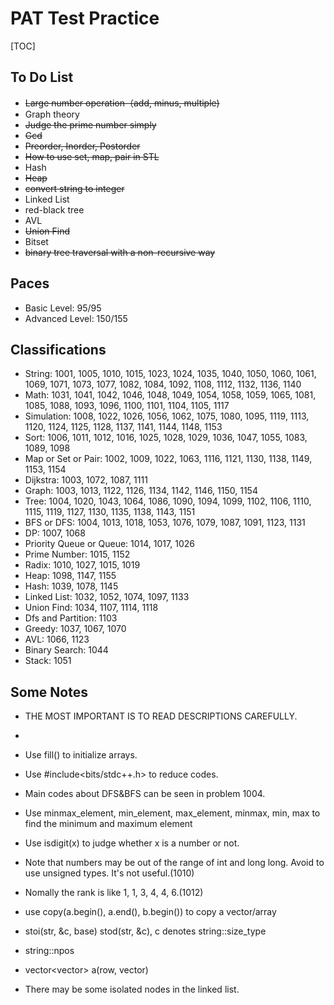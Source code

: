 # PAT Test Practice
[TOC]

## To Do List
* ~~Large number operation（add, minus, multiple)~~
* Graph theory
* ~~Judge the prime number simply~~
* ~~Gcd~~
* ~~Preorder, Inorder, Postorder~~
* ~~How to use set, map, pair in STL~~
* Hash
* ~~Heap~~
* ~~convert string to integer~~
* Linked List
* red-black tree
* AVL
* ~~Union Find~~
* Bitset
* ~~binary tree traversal with a non-recursive way~~

## Paces
* Basic Level: 95/95
* Advanced Level: 150/155

## Classifications
* String: 1001, 1005, 1010, 1015, 1023, 1024, 1035, 1040, 1050, 1060, 1061, 1069, 1071, 1073, 1077, 1082, 1084, 1092, 1108, 1112, 1132, 1136, 1140
* Math: 1031, 1041, 1042, 1046, 1048, 1049, 1054, 1058, 1059, 1065, 1081, 1085, 1088, 1093, 1096, 1100, 1101, 1104, 1105, 1117
* Simulation: 1008, 1022, 1026, 1056, 1062, 1075, 1080, 1095, 1119, 1113, 1120, 1124, 1125, 1128, 1137, 1141, 1144, 1148, 1153
* Sort: 1006, 1011, 1012, 1016, 1025, 1028, 1029, 1036, 1047, 1055, 1083, 1089, 1098
* Map or Set or Pair: 1002, 1009, 1022, 1063, 1116, 1121, 1130, 1138, 1149, 1153, 1154
* Dijkstra: 1003, 1072,  1087, 1111
* Graph: 1003, 1013, 1122, 1126, 1134, 1142, 1146, 1150, 1154
* Tree: 1004, 1020, 1043, 1064, 1086, 1090, 1094, 1099, 1102, 1106, 1110, 1115, 1119, 1127, 1130, 1135, 1138, 1143, 1151
* BFS or DFS: 1004, 1013, 1018, 1053, 1076, 1079, 1087, 1091, 1123, 1131
* DP: 1007, 1068
* Priority Queue or Queue: 1014, 1017, 1026
* Prime Number: 1015, 1152
* Radix: 1010, 1027, 1015, 1019
* Heap: 1098, 1147, 1155
* Hash: 1039, 1078, 1145
* Linked List: 1032, 1052, 1074, 1097, 1133
* Union Find: 1034, 1107, 1114, 1118
* Dfs and Partition: 1103
* Greedy: 1037, 1067, 1070
* AVL: 1066, 1123
* Binary Search: 1044
* Stack: 1051

## Some Notes
* THE MOST IMPORTANT IS TO READ DESCRIPTIONS CAREFULLY.

* 

* Use fill() to initialize arrays.

* Use #include<bits/stdc++.h> to reduce codes.

* Main codes about DFS&BFS can be seen in problem 1004.

* Use minmax_element, min_element, max_element, minmax, min, max to find the minimum and maximum element

* Use isdigit(x) to judge whether x is a number or not.

* Note that numbers may be out of the range of int and long long. Avoid to use unsigned types. It's not useful.(1010)

* Nomally the rank is like 1, 1, 3, 4, 4, 6.(1012)

* use copy(a.begin(), a.end(), b.begin()) to copy a vector/array

* stoi(str, &c, base)  stod(str, &c), c denotes string::size_type 

* string::npos

* vector<vector<int>> a(row, vector<int>)

* There may be some isolated nodes in the linked list.

  

  
